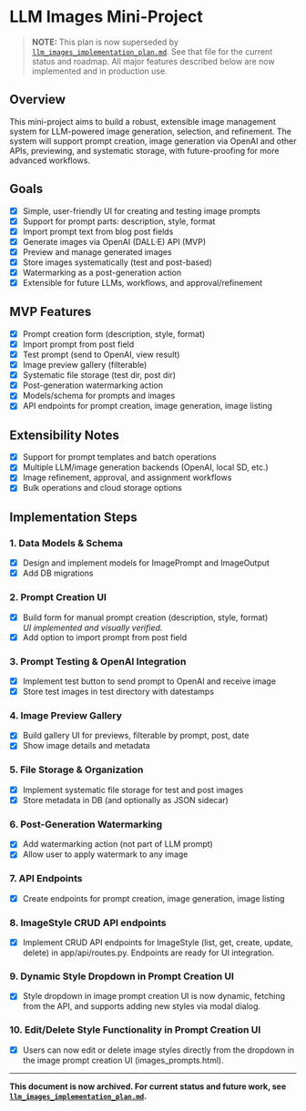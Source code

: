 # LLM Images Mini-Project

> **NOTE:** This plan is now superseded by [`llm_images_implementation_plan.md`](llm_images_implementation_plan.md). See that file for the current status and roadmap. All major features described below are now implemented and in production use.

## Overview
This mini-project aims to build a robust, extensible image management system for LLM-powered image generation, selection, and refinement. The system will support prompt creation, image generation via OpenAI and other APIs, previewing, and systematic storage, with future-proofing for more advanced workflows.

## Goals
- [x] Simple, user-friendly UI for creating and testing image prompts
- [x] Support for prompt parts: description, style, format
- [x] Import prompt text from blog post fields
- [x] Generate images via OpenAI (DALL·E) API (MVP)
- [x] Preview and manage generated images
- [x] Store images systematically (test and post-based)
- [x] Watermarking as a post-generation action
- [x] Extensible for future LLMs, workflows, and approval/refinement

## MVP Features
- [x] Prompt creation form (description, style, format)
- [x] Import prompt from post field
- [x] Test prompt (send to OpenAI, view result)
- [x] Image preview gallery (filterable)
- [x] Systematic file storage (test dir, post dir)
- [x] Post-generation watermarking action
- [x] Models/schema for prompts and images
- [x] API endpoints for prompt creation, image generation, image listing

## Extensibility Notes
- [x] Support for prompt templates and batch operations
- [x] Multiple LLM/image generation backends (OpenAI, local SD, etc.)
- [x] Image refinement, approval, and assignment workflows
- [x] Bulk operations and cloud storage options

## Implementation Steps

### 1. Data Models & Schema
- [x] Design and implement models for ImagePrompt and ImageOutput
- [x] Add DB migrations

### 2. Prompt Creation UI
- [x] Build form for manual prompt creation (description, style, format)  
  _UI implemented and visually verified._
- [x] Add option to import prompt from post field

### 3. Prompt Testing & OpenAI Integration
- [x] Implement test button to send prompt to OpenAI and receive image
- [x] Store test images in test directory with datestamps

### 4. Image Preview Gallery
- [x] Build gallery UI for previews, filterable by prompt, post, date
- [x] Show image details and metadata

### 5. File Storage & Organization
- [x] Implement systematic file storage for test and post images
- [x] Store metadata in DB (and optionally as JSON sidecar)

### 6. Post-Generation Watermarking
- [x] Add watermarking action (not part of LLM prompt)
- [x] Allow user to apply watermark to any image

### 7. API Endpoints
- [x] Create endpoints for prompt creation, image generation, image listing

### 8. ImageStyle CRUD API endpoints
- [x] Implement CRUD API endpoints for ImageStyle (list, get, create, update, delete) in app/api/routes.py. Endpoints are ready for UI integration.

### 9. Dynamic Style Dropdown in Prompt Creation UI
- [x] Style dropdown in image prompt creation UI is now dynamic, fetching from the API, and supports adding new styles via modal dialog.

### 10. Edit/Delete Style Functionality in Prompt Creation UI
- [x] Users can now edit or delete image styles directly from the dropdown in the image prompt creation UI (images_prompts.html).

---

**This document is now archived. For current status and future work, see [`llm_images_implementation_plan.md`](llm_images_implementation_plan.md).** 